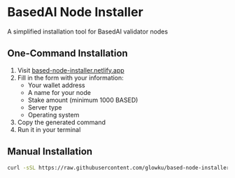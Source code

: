 # BasedAI Node Installer

A simplified installation tool for BasedAI validator nodes

## One-Command Installation

1. Visit [based-node-installer.netlify.app](https://based-node-installer.netlify.app)
2. Fill in the form with your information:
   - Your wallet address
   - A name for your node
   - Stake amount (minimum 1000 BASED)
   - Server type
   - Operating system
3. Copy the generated command
4. Run it in your terminal

## Manual Installation

```bash
curl -sSL https://raw.githubusercontent.com/glowku/based-node-installer/main/install.sh | bash -s -- <WALLET_ADDRESS> <NODE_NAME> <STAKE_AMOUNT> <SERVER_TYPE> <OS>